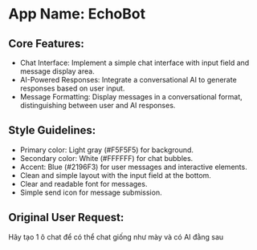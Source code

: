 # **App Name**: EchoBot

## Core Features:

- Chat Interface: Implement a simple chat interface with input field and message display area.
- AI-Powered Responses: Integrate a conversational AI to generate responses based on user input.
- Message Formatting: Display messages in a conversational format, distinguishing between user and AI responses.

## Style Guidelines:

- Primary color: Light gray (#F5F5F5) for background.
- Secondary color: White (#FFFFFF) for chat bubbles.
- Accent: Blue (#2196F3) for user messages and interactive elements.
- Clean and simple layout with the input field at the bottom.
- Clear and readable font for messages.
- Simple send icon for message submission.

## Original User Request:
Hãy tạo 1 ô chat để có thể chat giống như mày và có AI đằng sau
  